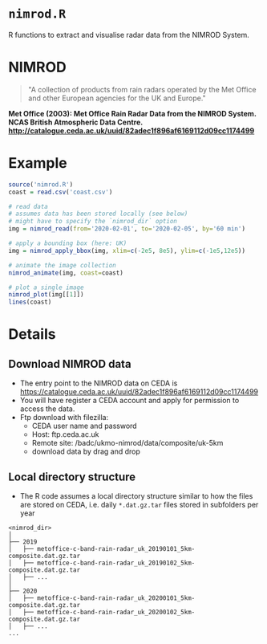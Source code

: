 # `nimrod.R`

R functions to extract and visualise radar data from the NIMROD System.


# NIMROD

> "A collection of products from rain radars operated by the Met Office and
> other European agencies for the UK and Europe."

**Met Office (2003): Met Office Rain Radar Data from the NIMROD System. NCAS
British Atmospheric Data Centre.
<http://catalogue.ceda.ac.uk/uuid/82adec1f896af6169112d09cc1174499>**


# Example

```r
source('nimrod.R')
coast = read.csv('coast.csv')

# read data 
# assumes data has been stored locally (see below)
# might have to specify the `nimrod_dir` option
img = nimrod_read(from='2020-02-01', to='2020-02-05', by='60 min')

# apply a bounding box (here: UK)
img = nimrod_apply_bbox(img, xlim=c(-2e5, 8e5), ylim=c(-1e5,12e5))

# animate the image collection
nimrod_animate(img, coast=coast)

# plot a single image
nimrod_plot(img[[1]])
lines(coast)
```


# Details 

## Download NIMROD data

- The entry point to the NIMROD data on CEDA is
  <https://catalogue.ceda.ac.uk/uuid/82adec1f896af6169112d09cc1174499>
- You will have register a CEDA account and apply for permission to access the
  data.
- Ftp download with filezilla:
  - CEDA user name and password
  - Host: ftp.ceda.ac.uk 
  - Remote site: /badc/ukmo-nimrod/data/composite/uk-5km
  - download data by drag and drop 


## Local directory structure

- The R code assumes a local directory structure similar to how the files are
  stored on CEDA, i.e. daily `*.dat.gz.tar` files stored in subfolders per year
  
```
<nimrod_dir>
│
├── 2019
│   ├── metoffice-c-band-rain-radar_uk_20190101_5km-composite.dat.gz.tar
│   ├── metoffice-c-band-rain-radar_uk_20190102_5km-composite.dat.gz.tar
│   ├── ...
│
├── 2020
│   ├── metoffice-c-band-rain-radar_uk_20200101_5km-composite.dat.gz.tar
│   ├── metoffice-c-band-rain-radar_uk_20200102_5km-composite.dat.gz.tar
│   ├── ...
...
```





